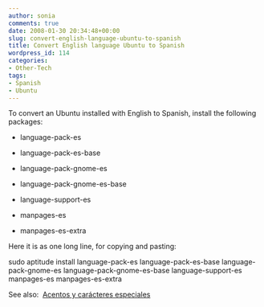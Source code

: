 ```yaml
---
author: sonia
comments: true
date: 2008-01-30 20:34:48+00:00
slug: convert-english-language-ubuntu-to-spanish
title: Convert English language Ubuntu to Spanish
wordpress_id: 114
categories:
- Other-Tech
tags:
- Spanish
- Ubuntu
---
```


To convert an Ubuntu installed with English to Spanish, install the following packages:



	
  * language-pack-es

	
  * language-pack-es-base

	
  * language-pack-gnome-es

	
  * language-pack-gnome-es-base

	
  * language-support-es

	
  * manpages-es

	
  * manpages-es-extra


Here it is as one long line, for copying and pasting:

sudo aptitude install language-pack-es language-pack-es-base language-pack-gnome-es language-pack-gnome-es-base language-support-es manpages-es manpages-es-extra

See also:  [Acentos y carácteres especiales](http://www.guia-ubuntu.org/index.php?title=Acentos_y_car%C3%A1cteres_especiales)
